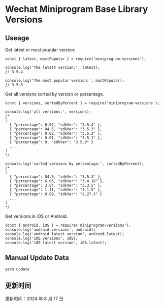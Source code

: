 
# Wechat Miniprogram Base Library Versions

## Useage

Get latest or most popular version:

```;
const { latest, mostPopular } = require('miniprogram-versions');

console.log('The latest version:', latest);
// 3.5.4

console.log('The most popular version:', mostPopular);
// 3.5.3

```

Get all versions sorted by version or persentage.

```
const { versions, sortedByPercent } = require('miniprogram-versions');

console.log('all versions:', versions);
/*
[
  { "percentage": 0.07, "sdkVer": "3.5.4" },
  { "percentage": 84.5, "sdkVer": "3.5.3" },
  { "percentage": 0.02, "sdkVer": "3.5.2" },
  { "percentage": 0.01, "sdkVer": "3.5.1" },
  { "percentage": 0, "sdkVer": "3.5.0" }
  ...
]
*/

console.log('sorted versions by persentage:', sortedByPercent);
/*
[
  { "percentage": 84.5, "sdkVer": "3.5.3" },
  { "percentage": 6.05, "sdkVer": "3.4.10" },
  { "percentage": 3.54, "sdkVer": "3.3.5" },
  { "percentage": 1.11, "sdkVer": "3.1.5" },
  { "percentage": 0.89, "sdkVer": "2.27.3" }
  ...
]
*/
```

Get versions in iOS or Android.

```
const { android, iOS } = require('miniprogram-versions');
console.log('android versions', android);
console.log('android latest version', android.latest);
console.log('iOS versions', iOS);
console.log('iOS latest version', iOS.latest);
```

## Manual Update Data

```
yarn update
```

## 更新时间

更新时间：2024 年 8 月 17 日
